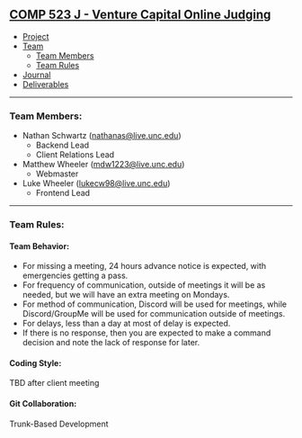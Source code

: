 ## [COMP 523 J - Venture Capital Online Judging](https://github.com/Deeakron/COMP-523-J/blob/gh-pages/index.md)
- [Project](https://github.com/Deeakron/COMP-523-J/blob/gh-pages/project.md)
- [Team](https://github.com/Deeakron/COMP-523-J/blob/gh-pages/team.md)
  - [Team Members](https://github.com/Deeakron/COMP-523-J/blob/gh-pages/team.md#team-members)
  - [Team Rules](https://github.com/Deeakron/COMP-523-J/blob/gh-pages/team.md#team-rules)
- [Journal](https://github.com/Deeakron/COMP-523-J/blob/gh-pages/journal.md)
- [Deliverables](https://github.com/Deeakron/COMP-523-J/blob/gh-pages/deliverables.md)

-------------

### Team Members:
* Nathan Schwartz (nathanas@live.unc.edu)
  - Backend Lead
  - Client Relations Lead
* Matthew Wheeler (mdw1223@live.unc.edu)
  - Webmaster
* Luke Wheeler (lukecw98@live.unc.edu)
  - Frontend Lead

------------

### Team Rules:
#### Team Behavior:
* For missing a meeting, 24 hours advance notice is expected, with emergencies getting a pass.
* For frequency of communication, outside of meetings it will be as needed, but we will have an extra meeting on Mondays.
* For method of communication, Discord will be used for meetings, while Discord/GroupMe will be used for communication outside of meetings.
* For delays, less than a day at most of delay is expected.
* If there is no response, then you are expected to make a command decision and note the lack of response for later.

#### Coding Style:
TBD after client meeting

#### Git Collaboration:
Trunk-Based Development 
